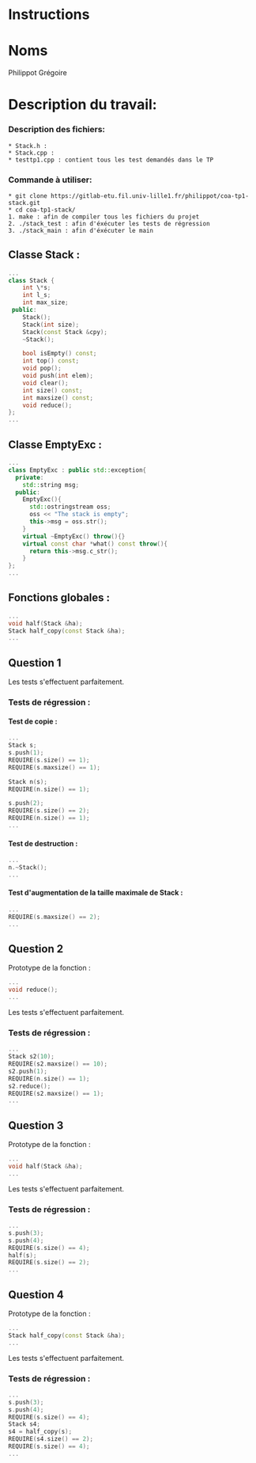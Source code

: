# Instructions

# Noms
Philippot Grégoire

# Description du travail:

### Description des fichiers:
	* Stack.h :
	* Stack.cpp :
	* testtp1.cpp : contient tous les test demandés dans le TP

### Commande à utiliser:
	* git clone https://gitlab-etu.fil.univ-lille1.fr/philippot/coa-tp1-stack.git
	* cd coa-tp1-stack/
	1. make : afin de compiler tous les fichiers du projet
	2. ./stack_test : afin d'éxécuter les tests de régression
	3. ./stack_main : afin d'éxécuter le main


## Classe Stack :
```cpp
...
class Stack {
    int \*s;
    int l_s;
    int max_size;
 public:
    Stack();
    Stack(int size);
    Stack(const Stack &cpy);
    ~Stack();

    bool isEmpty() const;
    int top() const;
    void pop();
    void push(int elem);
    void clear();        
    int size() const;     
    int maxsize() const;   
    void reduce();        
};
...
```

## Classe EmptyExc :
```cpp
...
class EmptyExc : public std::exception{
  private:
    std::string msg;
  public:
    EmptyExc(){
      std::ostringstream oss;
      oss << "The stack is empty";
      this->msg = oss.str();
    }
    virtual ~EmptyExc() throw(){}
    virtual const char *what() const throw(){
      return this->msg.c_str();
    }
};
...
```

## Fonctions globales :
```cpp
...
void half(Stack &ha);
Stack half_copy(const Stack &ha);
...
```

## Question 1

Les tests s'effectuent parfaitement.

### Tests de régression :
#### Test de copie :
```cpp
...
Stack s;
s.push(1);
REQUIRE(s.size() == 1);
REQUIRE(s.maxsize() == 1);

Stack n(s);
REQUIRE(n.size() == 1);

s.push(2);
REQUIRE(s.size() == 2);
REQUIRE(n.size() == 1);
...
```

#### Test de destruction :
```cpp
...
n.~Stack();
...
```

#### Test d'augmentation de la taille maximale de Stack :
```cpp
...
REQUIRE(s.maxsize() == 2);
...
```

## Question 2

Prototype de la fonction :
```cpp
...
void reduce();
...
```

Les tests s'effectuent parfaitement.

### Tests de régression :

```cpp
...
Stack s2(10);
REQUIRE(s2.maxsize() == 10);
s2.push(1);
REQUIRE(n.size() == 1);
s2.reduce();
REQUIRE(s2.maxsize() == 1);
...
```

## Question 3

Prototype de la fonction :
```cpp
...
void half(Stack &ha);
...
```

Les tests s'effectuent parfaitement.

### Tests de régression :

```cpp
...
s.push(3);
s.push(4);
REQUIRE(s.size() == 4);
half(s);
REQUIRE(s.size() == 2);
...
```

## Question 4

Prototype de la fonction :
```cpp
...
Stack half_copy(const Stack &ha);
...
```

Les tests s'effectuent parfaitement.

### Tests de régression :

```cpp
...
s.push(3);
s.push(4);
REQUIRE(s.size() == 4);
Stack s4;
s4 = half_copy(s);
REQUIRE(s4.size() == 2);
REQUIRE(s.size() == 4);
...
```
